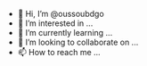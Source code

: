 - 👋 Hi, I’m @oussoubdgo
- 👀 I’m interested in ...
- 🌱 I’m currently learning ...
- 💞️ I’m looking to collaborate on ...
- 📫 How to reach me ...

<!---
oussoubdgo/oussoubdgo is a ✨ special ✨ repository because its `README.md` (this file) appears on your GitHub profile.
You can click the Preview link to take a look at your changes.
--->
